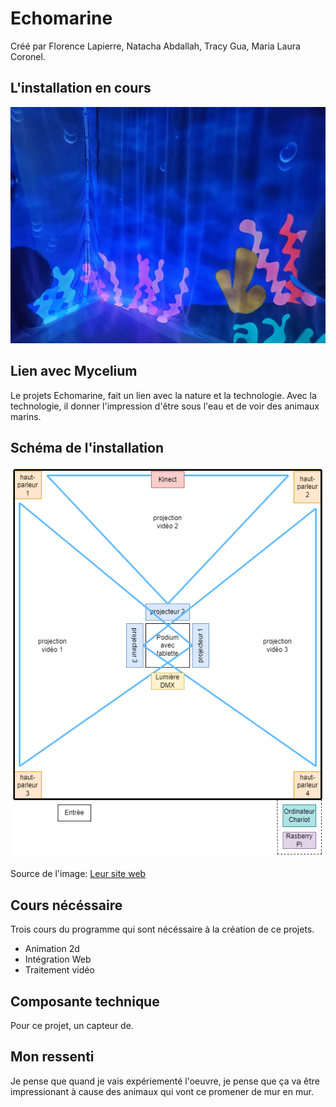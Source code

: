 # Echomarine
Créé par Florence Lapierre, Natacha Abdallah, Tracy Gua, Maria Laura Coronel.

## L'installation en cours
![Photo de l'instalation en cours](medias/mur_ecomarine.jpg)

## Lien avec Mycelium
Le projets Echomarine, fait un lien avec la nature et la technologie. Avec la technologie, il donner l'impression d'être sous l'eau et de voir des animaux marins.
## Schéma de l'installation
![Photo de l'instalation en cours](medias/shema_installation.png)

Source de l'image: [Leur site web](https://tim-montmorency.com/2023/projets/Echomarine/docs/web/preproduction.html)

## Cours nécéssaire
Trois cours du programme qui sont nécéssaire à la création de ce projets.
* Animation 2d
* Intégration Web
* Traitement vidéo
## Composante technique
Pour ce projet, un capteur de.

## Mon ressenti 
Je pense que quand je vais expériementé l'oeuvre, je pense que ça va être impressionant à cause des animaux qui vont ce promener de mur en mur.

